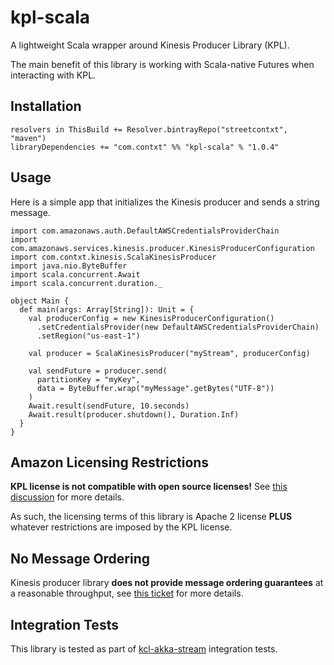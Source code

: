 # kpl-scala
A lightweight Scala wrapper around Kinesis Producer Library (KPL).

The main benefit of this library is working with Scala-native Futures when
interacting with KPL.


## Installation

```
resolvers in ThisBuild += Resolver.bintrayRepo("streetcontxt", "maven")
libraryDependencies += "com.contxt" %% "kpl-scala" % "1.0.4"
```


## Usage

Here is a simple app that initializes the Kinesis producer and sends a string message.

```
import com.amazonaws.auth.DefaultAWSCredentialsProviderChain
import com.amazonaws.services.kinesis.producer.KinesisProducerConfiguration
import com.contxt.kinesis.ScalaKinesisProducer
import java.nio.ByteBuffer
import scala.concurrent.Await
import scala.concurrent.duration._

object Main {
  def main(args: Array[String]): Unit = {
    val producerConfig = new KinesisProducerConfiguration()
      .setCredentialsProvider(new DefaultAWSCredentialsProviderChain)
      .setRegion("us-east-1")

    val producer = ScalaKinesisProducer("myStream", producerConfig)

    val sendFuture = producer.send(
      partitionKey = "myKey",
      data = ByteBuffer.wrap("myMessage".getBytes("UTF-8"))
    )
    Await.result(sendFuture, 10.seconds)
    Await.result(producer.shutdown(), Duration.Inf)
  }
}
```


## Amazon Licensing Restrictions
**KPL license is not compatible with open source licenses!** See
[this discussion](https://issues.apache.org/jira/browse/LEGAL-198) for more details.

As such, the licensing terms of this library is Apache 2 license **PLUS** whatever restrictions
are imposed by the KPL license.


## No Message Ordering
Kinesis producer library **does not provide message ordering guarantees** at a reasonable throughput,
see [this ticket](https://github.com/awslabs/amazon-kinesis-producer/issues/23) for more details.


## Integration Tests
This library is tested as part of [kcl-akka-stream](https://github.com/StreetContxt/kcl-akka-stream)
integration tests.
